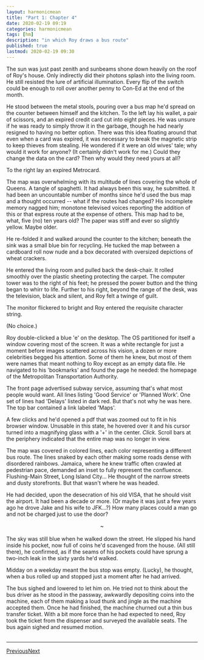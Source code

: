 ```yaml
---
layout:	harmonicmean
title: "Part 1: Chapter 4"
date: 2020-02-19 09:19
categories:	harmonicmean
tags: [hm]
description: "in which Roy draws a bus route"
published: true
lastmod: 2020-02-19 09:30
---
```


The sun was just past zenith and sunbeams shone down heavily on the roof of Roy's house. Only indirectly did their photons splash into the living room. He still resisted the lure of artificial illumination. Every flip of the switch could be enough to roll over another penny to Con-Ed at the end of the month. 

He stood between the metal stools, pouring over a bus map he'd spread on the counter between himself and the kitchen. To the left lay his wallet, a pair of scissors, and an expired credit card cut into eight pieces. He was unsure if he was ready to simply throw it in the garbage, though he had nearly resigned to having no better option. There was this idea floating around that even when a card was expired, it was necessary to break the magnetic strip to keep thieves from stealing. He wondered if it were an old wives' tale; why would it work for anyone? (It certainly didn't work for me.) Could they change the data on the card? Then why would they need yours at all? 

To the right lay an expired Metrocard.

The map was overwhelming with its multitude of lines covering the whole of Queens. A tangle of spaghetti. It had always been this way, he submitted. It had been an uncountable number of months since he'd used the bus map and a thought occurred -- what if the routes had changed? His incomplete memory nagged him; monotone televised voices reporting the addition of this or that express route at the expense of others. This map had to be, what, five (no) ten years old? The paper was stiff and ever so slightly yellow. Maybe older.

He re-folded it and walked around the counter to the kitchen; beneath the sink was a small blue bin for recycling. He tucked the map between a cardboard roll now nude and a box decorated with oversized depictions of wheat crackers.

He entered the living room and pulled back the desk-chair. It rolled smoothly over the plastic sheeting protecting the carpet. The computer tower was to the right of his feet; he pressed the power button and the thing began to whirr to life. Further to his right, beyond the range of the desk, was the television, black and silent, and Roy felt a twinge of guilt.

The monitor flickered to bright and Roy entered the requisite character string.

(No choice.)

Roy double-clicked a blue 'e' on the desktop. The OS partitioned for itself a window covering most of the screen. It was a white rectangle for just a moment before images scattered across his vision, a dozen or more celebrities begged his attention. Some of them he knew, but most of them were names that meant nothing to Roy except as an empty data file. He navigated to his 'bookmarks' and found the page he needed: the homepage of the Metropolitan Transportation Authority.

The front page advertised subway service, assuming that's what most people would want. All lines listing 'Good Service' or 'Planned Work'. One set of lines had 'Delays' listed in dark red. But that's not why he was here. The top bar contained a link labeled 'Maps'.

A few clicks and he'd opened a pdf that was zoomed out to fit in his browser window. Unusable in this state, he hovered over it and his cursor turned into a magnifying glass with a '+' in the center. _Click._ Scroll bars at the periphery indicated that the entire map was no longer in view.

The map was covered in colored lines, each color representing a different bus route. The lines snaked by each other making some roads dense with disordered rainbows. Jamaica, where he knew traffic often crawled at pedestrian pace, demanded an inset to fully represent the confluence. Flushing-Main Street, Long Island City... He thought of the narrow streets and dusty storefronts. But that wasn't where he was headed.

He had decided, upon the desecration of his old VISA, that he should visit the airport. It had been a decade or more. (Or maybe it was just a few years ago he drove Jake and his wife to JFK...?) How many places could a man go and not be charged just to use the door?

<center>~</center><br/>
The sky was still blue when he walked down the street. He slipped his hand inside his pocket, now full of coins he'd scavenged from the house. (All still there), he confirmed, as if the seams of his pockets could have sprung a two-inch leak in the sixty yards he'd walked. 

Midday on a weekday meant the bus stop was empty. (Lucky), he thought, when a bus rolled up and stopped just a moment after he had arrived.

The bus sighed and lowered to let him on. He tried not to think about the bus driver as he stood in the passway, awkwardly depositing coins into the machine, each of them making a loud thunk and jingle as the machine accepted them. Once he had finished, the machine churned out a thin bus transfer ticket. With a bit more force than he had expected to need, Roy took the ticket from the dispenser and surveyed the available seats. The bus again sighed and resumed motion.
<br/><br/>

***

<span class="hm-nav-prev"><a href="{{ 'p1-ch3' | prepend: site.baseurl }}">Previous</a></span><span class="hm-nav-next"><a href="{{ 'p1-ch5' | prepend: site.baseurl }}">Next</a></span>
